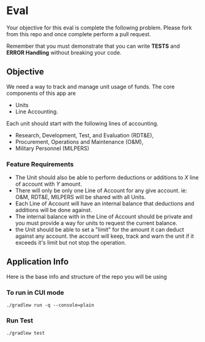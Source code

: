 # Eval

Your objective for this eval is complete the following problem.
Please fork from this repo and once complete perform a pull request.

Remember that you must demonstrate that you can write **TESTS** and **ERROR Handling** without breaking your code.

## Objective

We need a way to track and manage unit usage of funds. The core components of this app are

- Units
- Line Accounting.

Each unit should start with the following lines of accounting.

- Research, Development, Test, and Evaluation (RDT&E),
- Procurement, Operations and Maintenance (O&M),
- Military Personnel (MILPERS)

### Feature Requirements

- The Unit should also be able to perform deductions or additions to $X$ line of account with $Y$ amount.
- There will only be only one Line of Account for any give account. ie: O&M, RDT&E, MILPERS will be shared with all Units.
- Each Line of Account will have an internal balance that deductions and additions will be done against.
- The internal balance with in the Line of Account should be private and you must provide a way for units to request the current balance.
- the Unit should be able to set a "limit" for the amount it can deduct against any account. the account will keep, track and warn the unit if it exceeds it's limit but not stop the operation.

## Application Info

Here is the base info and structure of the repo you will be using

### To run in CUI mode

```shell
./gradlew run -q --console=plain
```

### Run Test

```shell
./gradlew test
```
